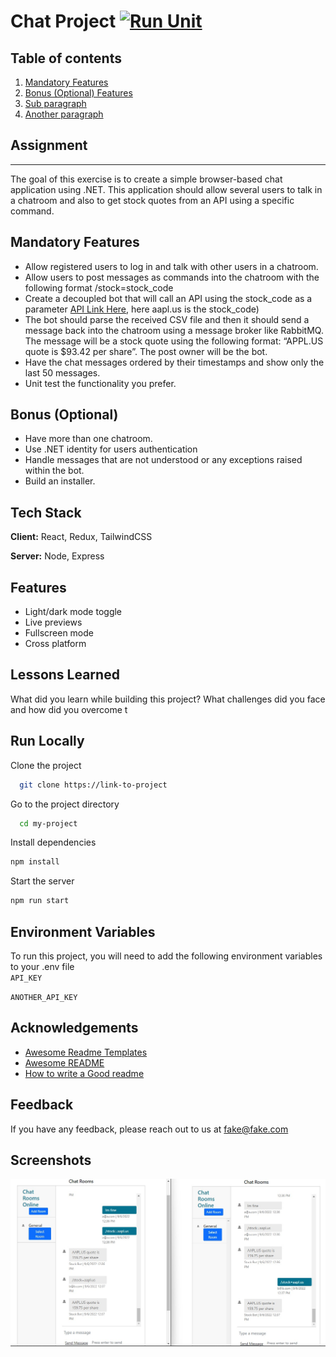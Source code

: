 # Chat Project [![Run Unit](https://github.com/alvinmarshall/ChatChallenge/actions/workflows/pull-request-build.yaml/badge.svg)](https://github.com/alvinmarshall/ChatChallenge/actions/workflows/pull-request-build.yaml)

## Table of contents  
1. [Mandatory Features](#assignment)  
2. [Bonus (Optional) Features](#bonus-optional)  
3. [Sub paragraph](#)
4. [Another paragraph](#paragraph2)  


## Assignment
---
The goal of this exercise is to create a simple browser-based chat application using .NET.
This application should allow several users to talk in a chatroom and also to get stock quotes from an API using a specific command.

Mandatory Features
---
* Allow registered users to log in and talk with other users in a chatroom.
* Allow users to post messages as commands into the chatroom with the following format
/stock=stock_code
* Create a decoupled bot that will call an API using the stock_code as a parameter
[API Link Here](https://stooq.com/q/l/?s=aapl.us&f=sd2t2ohlcv&h&e=csv), here aapl.us is the
stock_code)
* The bot should parse the received CSV file and then it should send a message back into
the chatroom using a message broker like RabbitMQ. The message will be a stock quote using the following format: “APPL.US quote is $93.42 per share”. The post owner will be the bot.
* Have the chat messages ordered by their timestamps and show only the last 50 messages.
* Unit test the functionality you prefer.
  
Bonus (Optional)
---
* Have more than one chatroom.
* Use .NET identity for users authentication
* Handle messages that are not understood or any exceptions raised within the bot.
* Build an installer.




## Tech Stack  

**Client:** React, Redux, TailwindCSS  

**Server:** Node, Express

## Features  

- Light/dark mode toggle  
- Live previews  
- Fullscreen mode  
- Cross platform 

## Lessons Learned  

What did you learn while building this project? What challenges did you face and how did you overcome t

## Run Locally  

Clone the project  

~~~bash  
  git clone https://link-to-project
~~~

Go to the project directory  

~~~bash  
  cd my-project
~~~

Install dependencies  

~~~bash  
npm install
~~~

Start the server  

~~~bash  
npm run start
~~~

## Environment Variables  

To run this project, you will need to add the following environment variables to your .env file  
`API_KEY`  

`ANOTHER_API_KEY` 

## Acknowledgements  

- [Awesome Readme Templates](https://awesomeopensource.com/project/elangosundar/awesome-README-templates)
- [Awesome README](https://github.com/matiassingers/awesome-readme)
- [How to write a Good readme](https://bulldogjob.com/news/449-how-to-write-a-good-readme-for-your-github-project)

## Feedback  

If you have any feedback, please reach out to us at fake@fake.com


## Screenshots
<img src="imgs/ui.jpg"/>